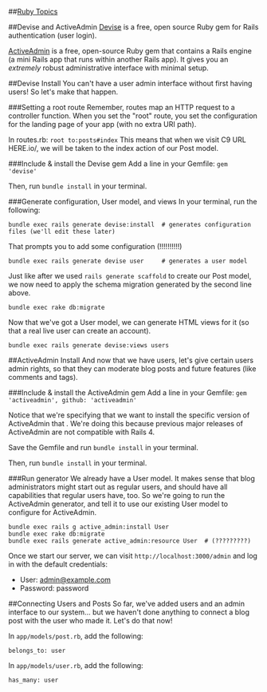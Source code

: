 ##[Ruby Topics](https://github.com/hsgroves/cs290info/blob/master/ruby_topics.md)

##Devise and ActiveAdmin
[Devise](https://github.com/plataformatec/devise) is a free, open source Ruby gem for Rails authentication (user login).

[ActiveAdmin](https://github.com/activeadmin/activeadmin) is a free, open-source Ruby gem that contains a Rails engine (a mini Rails app that runs within another Rails app). It gives you an *extremely* robust administrative interface with minimal setup.

##Devise Install
You can't have a user admin interface without first having users! So let's make that happen.

###Setting a root route
Remember, routes map an HTTP request to a controller function. When you set the "root" route, you set the configuration for the landing page of your app (with no extra URI path).

In routes.rb:
`root to:posts#index`
This means that when we visit C9 URL HERE.io/, we will be taken to the index action of our Post model.

###Include & install the Devise gem
Add a line in your Gemfile:
`gem 'devise'`

Then, run `bundle install` in your terminal.

###Generate configuration, User model, and views
In your terminal, run the following:

```
bundle exec rails generate devise:install  # generates configuration files (we'll edit these later)
```

That prompts you to add some configuration (!!!!!!!!!!)

```
bundle exec rails generate devise user     # generates a user model
```

Just like after we used `rails generate scaffold` to create our Post model, we now need to apply the schema migration generated by the second line above.

```
bundle exec rake db:migrate
```

Now that we've got a User model, we can generate HTML views for it (so that a real live user can create an account).

```
bundle exec rails generate devise:views users
```

##ActiveAdmin Install
And now that we have users, let's give certain users admin rights, so that they can moderate blog posts and future features (like comments and tags).

###Include & install the ActiveAdmin gem
Add a line in your Gemfile:
`gem 'activeadmin', github: 'activeadmin'`

Notice that we're specifying that we want to install the specific version of ActiveAdmin that . We're doing this because previous major releases of ActiveAdmin are not compatible with Rails 4.

Save the Gemfile and run `bundle install` in your terminal.

Then, run `bundle install` in your terminal.

###Run generator
We already have a User model. It makes sense that blog administrators might start out as regular users, and should have all capabilities that regular users have, too. So we're going to run the ActiveAdmin generator, and tell it to use our existing User model to configure for ActiveAdmin.

```
bundle exec rails g active_admin:install User
bundle exec rake db:migrate
bundle exec rails generate active_admin:resource User  # (?????????)
```

Once we start our server, we can visit `http://localhost:3000/admin` and log in with the default credentials:

- User: admin@example.com
- Password: password

##Connecting Users and Posts
So far, we've added users and an admin interface to our system... but we haven't done anything to connect a blog post with the user who made it. Let's do that now!

In `app/models/post.rb`, add the following:
```
belongs_to: user
```
In `app/models/user.rb`, add the following:
```
has_many: user
```
